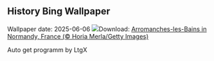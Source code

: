 ## History Bing Wallpaper
Wallpaper date: 2025-06-06
![](https://www.bing.com/th?id=OHR.NormandyBeach_EN-IN8071256992_UHD.jpg&w=1000)Download: [Arromanches-les-Bains in Normandy, France (© Horia Merla/Getty Images)](https://www.bing.com/th?id=OHR.NormandyBeach_EN-IN8071256992_UHD.jpg)

Auto get programm by LtgX
